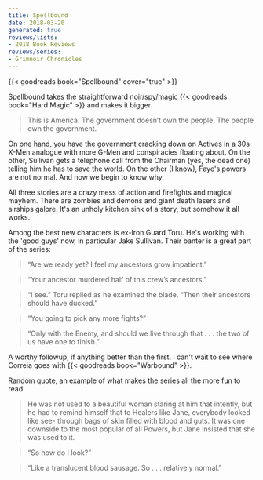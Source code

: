 ```yaml
---
title: Spellbound
date: 2018-03-20
generated: true
reviews/lists:
- 2018 Book Reviews
reviews/series:
- Grimnoir Chronicles
---
```

{{< goodreads book="Spellbound" cover="true" >}}

Spellbound takes the straightforward noir/spy/magic {{< goodreads book="Hard Magic" >}} and makes it bigger.  

> This is America. The government doesn’t own the people. The people own the government.

<!--more-->

On one hand, you have the government cracking down on Actives in a 30s X-Men analogue with more G-Men and conspiracies floating about. On the other, Sullivan gets a telephone call from the Chairman (yes, the dead one) telling him he has to save the world. On the other (I know), Faye's powers are not normal. And now we begin to know why.  

All three stories are a crazy mess of action and firefights and magical mayhem. There are zombies and demons and giant death lasers and airships galore. It's an unholy kitchen sink of a story, but somehow it all works.  

Among the best new characters is ex-Iron Guard Toru. He's working with the 'good guys' now, in particular Jake Sullivan. Their banter is a great part of the series:  

> “Are we ready yet? I feel my ancestors grow impatient.”  

> “Your ancestor murdered half of this crew’s ancestors.”  

> “I see.” Toru replied as he examined the blade. “Then their ancestors should have ducked.”  

> “You going to pick any more fights?”  

> “Only with the Enemy, and should we live through that . . . the two of us have one to finish.”  

A worthy followup, if anything better than the first. I can't wait to see where Correia goes with {{< goodreads book="Warbound" >}}.  

Random quote, an example of what makes the series all the more fun to read:  

> He was not used to a beautiful woman staring at him that intently, but he had to remind himself that to Healers like Jane, everybody looked like see- through bags of skin filled with blood and guts. It was one downside to the most popular of all Powers, but Jane insisted that she was used to it.  

> “So how do I look?”  

> “Like a translucent blood sausage. So . . . relatively normal.”


